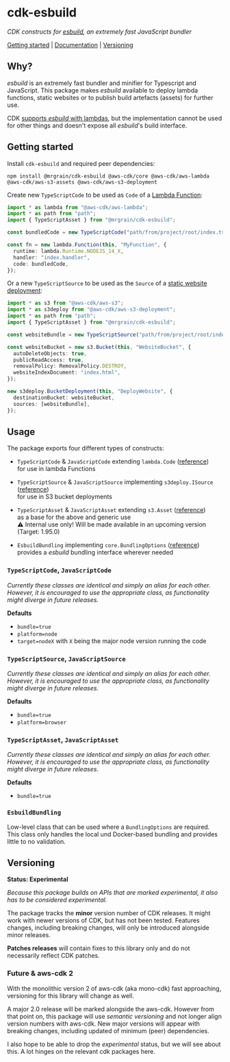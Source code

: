 # cdk-esbuild

_CDK constructs for [esbuild](https://github.com/evanw/esbuild), an extremely fast JavaScript bundler_

[Getting started](#getting-started) | [Documentation](#documentation) | [Versioning](#versioning)

## Why?

_esbuild_ is an extremely fast bundler and minifier for Typescript and JavaScript.
This package makes _esbuild_ available to deploy lambda functions, static websites or to publish build artefacts (assets) for further use.

CDK [supports _esbuild_ with lambdas](https://docs.aws.amazon.com/cdk/api/latest/docs/aws-lambda-nodejs-readme.html), but the implementation cannot be used for other things and doesn't expose all _esbuild_'s build interface.

## Getting started

Install `cdk-esbuild` and required peer dependencies:

```
npm install @mrgrain/cdk-esbuild @aws-cdk/core @aws-cdk/aws-lambda @aws-cdk/aws-s3-assets @aws-cdk/aws-s3-deployment
```

Create new `TypeScriptCode` to be used as `Code` of a [Lambda Function](https://docs.aws.amazon.com/cdk/api/latest/docs/@aws-cdk_aws-lambda.Function.html#code):

```ts
import * as lambda from "@aws-cdk/aws-lambda";
import * as path from "path";
import { TypeScriptAsset } from "@mrgrain/cdk-esbuild";

const bundledCode = new TypeScriptCode("path/from/project/root/index.ts");

const fn = new lambda.Function(this, "MyFunction", {
  runtime: lambda.Runtime.NODEJS_14_X,
  handler: "index.handler",
  code: bundledCode,
});
```

Or a new `TypeScriptSource` to be used as the `Source` of a [static website deployment](https://docs.aws.amazon.com/cdk/api/latest/docs/aws-s3-deployment-readme.html#roadmap):

```ts
import * as s3 from "@aws-cdk/aws-s3";
import * as s3deploy from "@aws-cdk/aws-s3-deployment";
import * as path from "path";
import { TypeScriptAsset } from "@mrgrain/cdk-esbuild";

const websiteBundle = new TypeScriptSource("path/from/project/root/index.tsx");

const websiteBucket = new s3.Bucket(this, "WebsiteBucket", {
  autoDeleteObjects: true,
  publicReadAccess: true,
  removalPolicy: RemovalPolicy.DESTROY,
  websiteIndexDocument: "index.html",
});

new s3deploy.BucketDeployment(this, "DeployWebsite", {
  destinationBucket: websiteBucket,
  sources: [websiteBundle],
});
```

## Usage

The package exports four different types of constructs:

- `TypeScriptCode` & `JavaScriptCode` extending `lambda.Code` ([reference](https://docs.aws.amazon.com/cdk/api/latest/docs/@aws-cdk_aws-lambda.Code.html)) \
  for use in lambda Functions

- `TypeScriptSource` & `JavaScriptSource` implementing `s3deploy.ISource` ([reference](https://docs.aws.amazon.com/cdk/api/latest/docs/aws-s3-deployment-readme.html)) \
  for use in S3 bucket deployments

- `TypeScriptAsset` & `JavaScriptAsset` extending `s3.Asset` ([reference](https://docs.aws.amazon.com/cdk/api/latest/docs/@aws-cdk_aws-s3-assets.Asset.html)) \
  as a base for the above and generic use \
  ⚠️ Internal use only! Will be made available in an upcoming version (Target: 1.95.0)

- `EsbuildBundling` implementing `core.BundlingOptions` ([reference](https://docs.aws.amazon.com/cdk/api/latest/docs/@aws-cdk_core.BundlingOptions.html)) \
  provides a _esbuild_ bundling interface wherever needed

### `TypeScriptCode`, `JavaScriptCode`

_Currently these classes are identical and simply an alias for each other. However, it is encouraged to use the appropriate class, as functionality might diverge in future releases._

**Defaults**

- `bundle=true`
- `platform=node`
- `target=nodeX` with `X` being the major node version running the code

### `TypeScriptSource`, `JavaScriptSource`

_Currently these classes are identical and simply an alias for each other. However, it is encouraged to use the appropriate class, as functionality might diverge in future releases._

**Defaults**

- `bundle=true`
- `platform=browser`

### `TypeScriptAsset`, `JavaScriptAsset`

_Currently these classes are identical and simply an alias for each other. However, it is encouraged to use the appropriate class, as functionality might diverge in future releases._

**Defaults**

- `bundle=true`

### `EsbuildBundling`

Low-level class that can be used where a `BundlingOptions` are required. This class only handles the local und Docker-based bundling and provides little to no validation.

## Versioning

**Status: Experimental**

_Because this package builds on APIs that are marked experimental, it also has to be considered experimental._

The package tracks the **minor** version number of CDK releases. It might work with newer versions of CDK, but has not been tested. Features changes, including breaking changes, will only be introduced alongside minor releases.

**Patches releases** will contain fixes to this library only and do not necessarily reflect CDK patches.

### Future & aws-cdk 2

With the monolithic version 2 of aws-cdk (aka mono-cdk) fast approaching, versioning for this library will change as well.

A major 2.0 release will be marked alongside the aws-cdk. However from that point on, this package will use _semantic versioning_ and not longer align version numbers with aws-cdk. New major versions will appear with breaking changes, including updated of minimum (peer) dependencies.

I also hope to be able to drop the _experimental_ status, but we will see about this. A lot hinges on the relevant cdk packages here.

